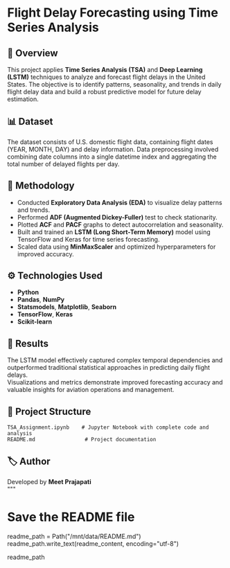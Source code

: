 # Flight Delay Forecasting using Time Series Analysis

## 📘 Overview
This project applies **Time Series Analysis (TSA)** and **Deep Learning (LSTM)** techniques to analyze and forecast flight delays in the United States. 
The objective is to identify patterns, seasonality, and trends in daily flight delay data and build a robust predictive model for future delay estimation.

## 📊 Dataset
The dataset consists of U.S. domestic flight data, containing flight dates (YEAR, MONTH, DAY) and delay information.
Data preprocessing involved combining date columns into a single datetime index and aggregating the total number of delayed flights per day.

## 🧠 Methodology
- Conducted **Exploratory Data Analysis (EDA)** to visualize delay patterns and trends.  
- Performed **ADF (Augmented Dickey-Fuller)** test to check stationarity.  
- Plotted **ACF** and **PACF** graphs to detect autocorrelation and seasonality.  
- Built and trained an **LSTM (Long Short-Term Memory)** model using TensorFlow and Keras for time series forecasting.  
- Scaled data using **MinMaxScaler** and optimized hyperparameters for improved accuracy.

## ⚙️ Technologies Used
- **Python**
- **Pandas**, **NumPy**
- **Statsmodels**, **Matplotlib**, **Seaborn**
- **TensorFlow**, **Keras**
- **Scikit-learn**

## 🚀 Results
The LSTM model effectively captured complex temporal dependencies and outperformed traditional statistical approaches in predicting daily flight delays.  
Visualizations and metrics demonstrate improved forecasting accuracy and valuable insights for aviation operations and management.

## 📂 Project Structure
```
TSA_Assignment.ipynb    # Jupyter Notebook with complete code and analysis
README.md                # Project documentation
```
## 🏷️ Author
Developed by **Meet Prajapati**  
"""

# Save the README file
readme_path = Path("/mnt/data/README.md")
readme_path.write_text(readme_content, encoding="utf-8")

readme_path

